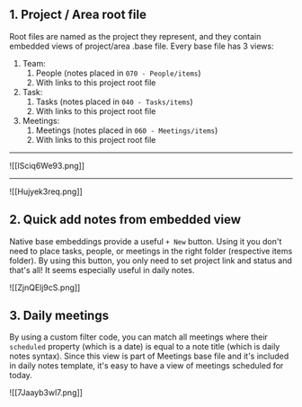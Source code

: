 ## 1. Project / Area root file

Root files are named as the project they represent, and they contain embedded views of project/area .base file. Every base file has 3 views:
1. Team:
	1. People (notes placed in `070 - People/items`)
	2. With links to this project root file
2. Task:
	1. Tasks (notes placed in `040 - Tasks/items`)
	2. With links to this project root file
3. Meetings:
	1. Meetings (notes placed in `060 - Meetings/items`)
	2. With links to this project root file

---

![[ISciq6We93.png]]

---

![[Hujyek3req.png]]

## 2. Quick add notes from embedded view

Native base embeddings provide a useful `+ New` button. Using it you don't need to place tasks, people, or meetings in the right folder (respective items folder). By using this button, you only need to set project link and status and that's all! It seems especially useful in daily notes.

![[ZjnQElj9cS.png]]

## 3. Daily meetings

By using a custom filter code, you can match all meetings where their `scheduled` property (which is a date) is equal to a note title (which is daily notes syntax). Since this view is part of Meetings base file and it's included in daily notes template, it's easy to have a view of meetings scheduled for today.

![[7Jaayb3wl7.png]]
